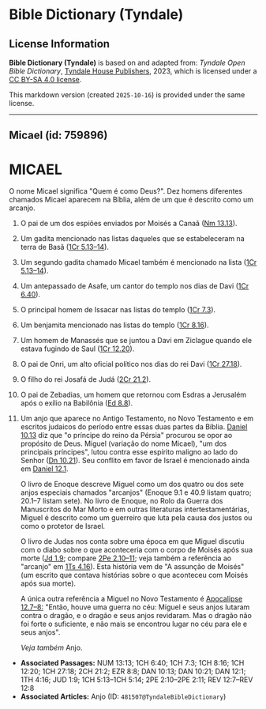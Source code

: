 # Bible Dictionary (Tyndale)

## License Information

**Bible Dictionary (Tyndale)** is based on and adapted from: _Tyndale Open Bible Dictionary_, [Tyndale House Publishers](https://tyndaleopenresources.com/), 2023, which is licensed under a [CC BY-SA 4.0 license](https://creativecommons.org/licenses/by-sa/4.0/legalcode.en).

This markdown version (created `2025-10-16`) is provided under the same license.



--------------------------------

## Micael (id: 759896)

MICAEL
======

O nome Micael significa "Quem é como Deus?". Dez homens diferentes chamados Micael aparecem na Bíblia, além de um que é descrito como um arcanjo.

1. O pai de um dos espiões enviados por Moisés a Canaã ([Nm 13\.13](https://ref.ly/Num13:13)).
2. Um gadita mencionado nas listas daqueles que se estabeleceram na terra de Basã ([1Cr 5\.13–14](https://ref.ly/1Chr5:13-1Chr5:14)).
3. Um segundo gadita chamado Micael também é mencionado na lista ([1Cr 5\.13–14](https://ref.ly/1Chr5:13-1Chr5:14)).
4. Um antepassado de Asafe, um cantor do templo nos dias de Davi ([1Cr 6\.40](https://ref.ly/1Chr6:40)).
5. O principal homem de Issacar nas listas do templo ([1Cr 7\.3](https://ref.ly/1Chr7:3)).
6. Um benjamita mencionado nas listas do templo ([1Cr 8\.16](https://ref.ly/1Chr8:16)).
7. Um homem de Manassés que se juntou a Davi em Ziclague quando ele estava fugindo de Saul ([1Cr 12\.20](https://ref.ly/1Chr12:20)).
8. O pai de Onri, um alto oficial político nos dias do rei Davi ([1Cr 27\.18](https://ref.ly/1Chr27:18)).
9. O filho do rei Josafá de Judá ([2Cr 21\.2](https://ref.ly/2Chr21:2)).
10. O pai de Zebadias, um homem que retornou com Esdras a Jerusalém após o exílio na Babilônia ([Ed 8\.8](https://ref.ly/Ezra8:8)).
11. Um anjo que aparece no Antigo Testamento, no Novo Testamento e em escritos judaicos do período entre essas duas partes da Bíblia. [Daniel 10\.13](https://ref.ly/Dan10:13) diz que "o príncipe do reino da Pérsia" procurou se opor ao propósito de Deus. Miguel (variação do nome Micael), "um dos principais príncipes", lutou contra esse espírito maligno ao lado do Senhor ([Dn 10\.21](https://ref.ly/Dan10:21)). Seu conflito em favor de Israel é mencionado ainda em [Daniel 12\.1](https://ref.ly/Dan12:1).

    O livro de Enoque descreve Miguel como um dos quatro ou dos sete anjos especiais chamados "arcanjos" (Enoque 9\.1 e 40\.9 listam quatro; 20\.1–7 listam sete). No livro de Enoque, no Rolo da Guerra dos Manuscritos do Mar Morto e em outras literaturas intertestamentárias, Miguel é descrito como um guerreiro que luta pela causa dos justos ou como o protetor de Israel.

    O livro de Judas nos conta sobre uma época em que Miguel discutiu com o diabo sobre o que aconteceria com o corpo de Moisés após sua morte ([Jd 1\.9](https://ref.ly/Jude1:9); compare [2Pe 2\.10–11](https://ref.ly/2Pet2:10-2Pet2:11); veja também a referência ao "arcanjo" em [1Ts 4\.16](https://ref.ly/1Thess4:16)). Esta história vem de "A assunção de Moisés" (um escrito que contava histórias sobre o que aconteceu com Moisés após sua morte).

    A única outra referência a Miguel no Novo Testamento é [Apocalipse 12\.7–8:](https://ref.ly/Rev12:7-Rev12:8) "Então, houve uma guerra no céu: Miguel e seus anjos lutaram contra o dragão, e o dragão e seus anjos revidaram. Mas o dragão não foi forte o suficiente, e não mais se encontrou lugar no céu para ele e seus anjos".

    *Veja também* Anjo.

* **Associated Passages:** NUM 13:13; 1CH 6:40; 1CH 7:3; 1CH 8:16; 1CH 12:20; 1CH 27:18; 2CH 21:2; EZR 8:8; DAN 10:13; DAN 10:21; DAN 12:1; 1TH 4:16; JUD 1:9; 1CH 5:13–1CH 5:14; 2PE 2:10–2PE 2:11; REV 12:7–REV 12:8
* **Associated Articles:** Anjo (ID: `481507@TyndaleBibleDictionary`)

